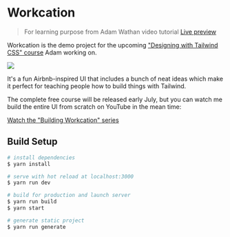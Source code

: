# Workcation

> For learning purpose from Adam Wathan video tutorial
[Live preview](https://workcation.netlify.com/)

Workcation is the demo project for the upcoming ["Designing with Tailwind CSS" course](https://tailwindcss.com/course/) Adam working on.

![](https://tailwindcss.com/img/workcation-screenshot.jpg)

It's a fun Airbnb-inspired UI that includes a bunch of neat ideas which make it perfect for teaching people how to build things with Tailwind.

The complete free course will be released early July, but you can watch me build the entire UI from scratch on YouTube in the mean time:

[Watch the "Building Workcation" series](https://www.youtube.com/playlist?list=PL7CcGwsqRpSO3J4YU6BkWqjU0XcVSaPXl)

## Build Setup

``` bash
# install dependencies
$ yarn install

# serve with hot reload at localhost:3000
$ yarn run dev

# build for production and launch server
$ yarn run build
$ yarn start

# generate static project
$ yarn run generate
```
